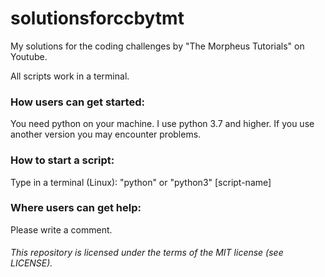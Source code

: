 # solutionsforccbytmt
My solutions for the coding challenges by "The Morpheus Tutorials" on Youtube.

All scripts work in a terminal.

### How users can get started:
You need python on your machine. 
I use python 3.7 and higher. 
If you use another version you may encounter problems.

### How to start a script:
Type in a terminal (Linux):
  "python" or "python3" [script-name] 
  
### Where users can get help:
Please write a comment.


###### This repository is licensed under the terms of the MIT license (see LICENSE).


